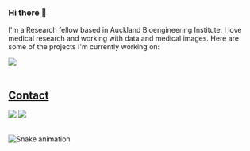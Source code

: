 ### Hi there 👋
I'm a Research fellow based in Auckland Bioengineering Institute. I love medical research and working with data and medical images. Here are some of the projects I'm currently working on:
</br>

 <div>
  <a href="https://github.com/behdadebsh">
  <img align="center" src="https://github-readme-stats.vercel.app/api?username=behdadebsh&show_icons=true&theme=dracula&include_all_commits=true&count_private=true&hide=issues"/>
</div>
 

  
</br>

## Contact 
<div> 
  <a href="https://www.linkedin.com/in/behdad-shaarbaf-ebrahimi-phd-6a516b83/" target="_blank"><img src="https://img.shields.io/badge/-LinkedIn-%230077B5?style=for-the-badge&logo=linkedin&logoColor=white" target="_blank"></a> 
  <a href = "mailto: bsha219@aucklanduni.ac.nz"><img src="https://img.shields.io/badge/-Gmail-%23333?style=for-the-badge&logo=gmail&logoColor=white" target="_blank"></a>
 </br>
</br>
 
  ![Snake animation](https://github.com/behdadebsh/behdadebsh/github-contribution-grid-snake.svg)
 
</div>
